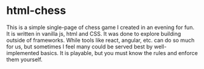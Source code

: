 # html-chess

This is a simple single-page of chess game I created in an evening for fun. It is written in vanilla js, html and CSS. It was done to explore building outside of frameworks. While tools like react, angular, etc. can do so much for us, but sometimes I feel many could be served best by well-implemented basics. It is playable, but you must know the rules and enforce them yourself.
